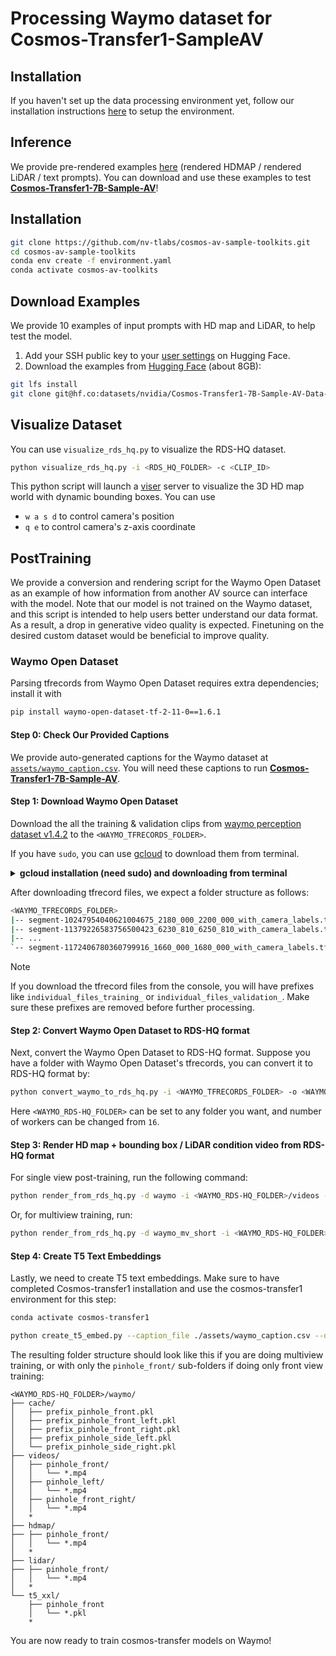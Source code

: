 # Processing Waymo dataset for Cosmos-Transfer1-SampleAV

## Installation
If you haven't set up the data processing environment yet, follow our installation instructions [here](https://github.com/nv-tlabs/cosmos-av-sample-toolkits?tab=readme-ov-file#installation) to setup the environment. 

## Inference

We provide pre-rendered examples [here](https://huggingface.co/datasets/nvidia/Cosmos-Transfer1-7B-Sample-AV-Data-Example/tree/main/examples) (rendered HDMAP / rendered LiDAR / text prompts). You can download and use these examples to test [**Cosmos-Transfer1-7B-Sample-AV**](https://github.com/nvidia-cosmos/cosmos-transfer1)!

## Installation
```bash
git clone https://github.com/nv-tlabs/cosmos-av-sample-toolkits.git
cd cosmos-av-sample-toolkits
conda env create -f environment.yaml
conda activate cosmos-av-toolkits
```

## Download Examples
We provide 10 examples of input prompts with HD map and LiDAR, to help test the model.
1. Add your SSH public key to your [user settings](https://huggingface.co/settings/keys) on Hugging Face.
2. Download the examples from [Hugging Face](https://huggingface.co/datasets/nvidia/Cosmos-Transfer1-7B-Sample-AV-Data-Example) (about 8GB):
```bash
git lfs install
git clone git@hf.co:datasets/nvidia/Cosmos-Transfer1-7B-Sample-AV-Data-Example
```

## Visualize Dataset
You can use `visualize_rds_hq.py` to visualize the RDS-HQ dataset.
```bash
python visualize_rds_hq.py -i <RDS_HQ_FOLDER> -c <CLIP_ID>
```
This python script will launch a [viser](https://github.com/nerfstudio-project/viser) server to visualize the 3D HD map world with dynamic bounding boxes. You can use 
- `w a s d` to control camera's position
- `q e` to control camera's z-axis coordinate

## PostTraining

We provide a conversion and rendering script for the Waymo Open Dataset as an example of how information from another AV source can interface with the model. Note that our model is not trained on the Waymo dataset, and this script is intended to help users better understand our data format. As a result, a drop in generative video quality is expected. Finetuning on the desired custom dataset would be beneficial to improve quality.

### Waymo Open Dataset
Parsing tfrecords from Waymo Open Dataset requires extra dependencies; install it with
```bash
pip install waymo-open-dataset-tf-2-11-0==1.6.1
```

#### Step 0: Check Our Provided Captions
We provide auto-generated captions for the Waymo dataset at [`assets/waymo_caption.csv`](./assets/waymo_caption.csv). You will need these captions to run [**Cosmos-Transfer1-7B-Sample-AV**](https://github.com/nvidia-cosmos/cosmos-transfer1/blob/main/examples/inference_cosmos_transfer1_7b_sample_av.md).

#### Step 1: Download Waymo Open Dataset

Download the all the training & validation clips from [waymo perception dataset v1.4.2](https://waymo.com/open/download/) to the `<WAYMO_TFRECORDS_FOLDER>`. 

If you have `sudo`, you can use [gcloud](https://cloud.google.com/storage/docs/discover-object-storage-gcloud) to download them from terminal.
<details>
<summary><span style="font-weight: bold;">gcloud installation (need sudo) and downloading from terminal</span></summary>

```bash
sudo apt-get update
sudo apt-get install apt-transport-https ca-certificates gnupg curl
curl https://packages.cloud.google.com/apt/doc/apt-key.gpg | sudo gpg --dearmor -o /usr/share/keyrings/cloud.google.gpg
echo "deb [signed-by=/usr/share/keyrings/cloud.google.gpg] https://packages.cloud.google.com/apt cloud-sdk main" | sudo tee -a /etc/apt/sources.list.d/google-cloud-sdk.list
sudo apt-get update && sudo apt-get install google-cloud-cli
```

Then you can login your google account and download the above tfrecords via
```bash
# or use `gcloud init --no-launch-browser` if you are in a remote terminal session
gcloud init 
bash download_waymo.sh config/waymo_all.json <WAYMO_TFRECORDS_FOLDER>
```
</details>

After downloading tfrecord files, we expect a folder structure as follows:
```bash
<WAYMO_TFRECORDS_FOLDER>
|-- segment-10247954040621004675_2180_000_2200_000_with_camera_labels.tfrecord
|-- segment-11379226583756500423_6230_810_6250_810_with_camera_labels.tfrecord
|-- ...
`-- segment-1172406780360799916_1660_000_1680_000_with_camera_labels.tfrecord
```

> [!NOTE]
> If you download the tfrecord files from the console, you will have prefixes like `individual_files_training_` or `individual_files_validation_`. Make sure these prefixes are removed before further processing.


#### Step 2: Convert Waymo Open Dataset to RDS-HQ format

Next, convert the Waymo Open Dataset to RDS-HQ format. Suppose you have a folder with Waymo Open Dataset's tfrecords, you can convert it to RDS-HQ format by:
```bash
python convert_waymo_to_rds_hq.py -i <WAYMO_TFRECORDS_FOLDER> -o <WAYMO_RDS-HQ_FOLDER>/videos -n 16
```
Here `<WAYMO_RDS-HQ_FOLDER>` can be set to any folder you want, and number of workers can be changed from `16`.  

#### Step 3: Render HD map + bounding box / LiDAR condition video from RDS-HQ format
For single view post-training, run the following command:
```bash
python render_from_rds_hq.py -d waymo -i <WAYMO_RDS-HQ_FOLDER>/videos -o <WAYMO_RENDER_FOLDER> -c pinhole -p True -n 8 -rl True
```
Or, for multiview training, run:
```bash
python render_from_rds_hq.py -d waymo_mv_short -i <WAYMO_RDS-HQ_FOLDER>/videos -o <WAYMO_RENDER_FOLDER> -c pinhole -p True -n 8 -rl True
```

#### Step 4: Create T5 Text Embeddings
Lastly, we need to create T5 text embeddings. 
Make sure to have completed Cosmos-transfer1 installation and use the cosmos-transfer1 environment for this step:
```bash
conda activate cosmos-transfer1

python create_t5_embed.py --caption_file ./assets/waymo_caption.csv --data_root <WAYMO_RENDER_FOLDER> 
```
The resulting folder structure should look like this if you are doing multiview training, or with only the `pinhole_front/` sub-folders if doing only front view training:
```
<WAYMO_RDS-HQ_FOLDER>/waymo/
├── cache/
│   ├── prefix_pinhole_front.pkl
│   ├── prefix_pinhole_front_left.pkl
│   ├── prefix_pinhole_front_right.pkl
│   ├── prefix_pinhole_side_left.pkl
│   └── prefix_pinhole_side_right.pkl
├── videos/
│   ├── pinhole_front/
│   │   └── *.mp4
│   ├── pinhole_left/
│   │   └── *.mp4
│   ├── pinhole_front_right/
│   │   └── *.mp4
│   *
├── hdmap/
├── ├── pinhole_front/
│   │   └── *.mp4
│   *
├── lidar/
├── ├── pinhole_front/
│   │   └── *.mp4
│   *
└── t5_xxl/
    ├── pinhole_front
    │   └── *.pkl
    *
```
You are now ready to train cosmos-transfer models on Waymo!